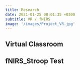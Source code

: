 ```yaml
---
title: Research
date: 2021-01-25 08:01:35 +0300
subtitle: VR / fNIRS
image: '/images/Project_VR.jpg'
---
```


## Virtual Classroom

## fNIRS_Stroop Test